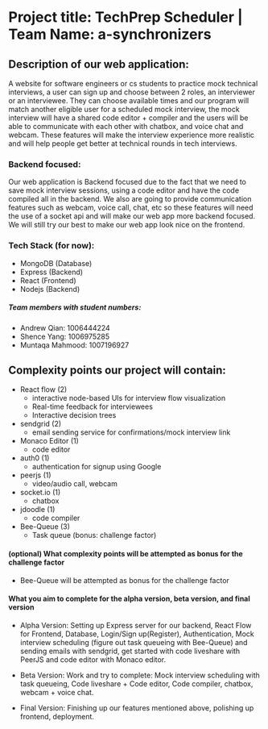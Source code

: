 # Project title: TechPrep Scheduler | Team Name: a-synchronizers

## Description of our web application: 
A website for software engineers or cs students to practice mock technical interviews, a user can sign up and choose between 2 roles, an interviewer or an interviewee. They can choose available times and our program will match another eligible user for a scheduled mock interview, the mock interview will have a shared code editor + compiler and the users will be able to communicate with each other with chatbox, and voice chat and webcam. These features will make the interview experience more realistic and will help people get better at technical rounds in tech interviews.

### Backend focused:
Our web application is Backend focused due to the fact that we need to save mock interview sessions, using a code editor and have the code compiled all in the backend. We also are going to provide communication features such as webcam, voice call, chat, etc so these features will need the use of a socket api and will make our web app more backend focused. We will still try our best to make our web app look nice on the frontend.

### Tech Stack (for now):
  - MongoDB (Database)
  - Express (Backend)
  - React (Frontend)
  - Nodejs (Backend)
 
##### Team members with student numbers:
  - Andrew Qian: 1006444224
  - Shence Yang: 1006975285
  - Muntaqa Mahmood: 1007196927

## Complexity points our project will contain:
  - React flow (2) 
    - interactive node-based UIs for interview flow visualization
    - Real-time feedback for interviewees
    - Interactive decision trees
  - sendgrid (2) 
    - email sending service for confirmations/mock interview link
  - Monaco Editor (1) 
    - code editor
  - auth0 (1) 
    - authentication for signup using Google
  - peerjs (1) 
    - video/audio call, webcam
  - socket.io (1) 
    - chatbox
  - jdoodle (1) 
    - code compiler
  - Bee-Queue (3) 
    - Task queue (bonus: challenge factor)

#### (optional) What complexity points will be attempted as bonus for the challenge factor
  - Bee-Queue will be attempted as bonus for the challenge factor

#### What you aim to complete for the alpha version, beta version, and final version
  - Alpha Version: Setting up Express server for our backend, React Flow for Frontend, Database, Login/Sign up(Register), Authentication, Mock interview scheduling (figure out task queueing with Bee-Queue) and sending emails with sendgrid, get started with code liveshare with PeerJS and code editor with Monaco editor.
  
  - Beta Version: Work and try to complete: Mock interview scheduling with task queueing, Code liveshare + Code editor, Code compiler, chatbox, webcam + voice chat.
  
  - Final Version: Finishing up our features mentioned above, polishing up frontend, deployment.
  
